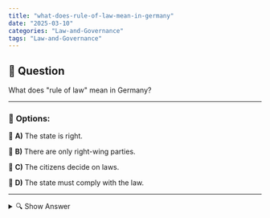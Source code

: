 ```yaml
---
title: "what-does-rule-of-law-mean-in-germany"
date: "2025-03-10"
categories: "Law-and-Governance"
tags: "Law-and-Governance"
---
```


## 📌 **Question**

What does "rule of law" mean in Germany?



---

### 📝 **Options:**

🔘 **A)** The state is right.

🔘 **B)** There are only right-wing parties.

🔘 **C)** The citizens decide on laws.

🔘 **D)** The state must comply with the law.

---

<details>
  <summary>🔍 Show Answer</summary>

  <p>
💡  <b>Correct Answer:</b>  d
  </p>
  <p>
    📖<b>Explanation:</b>
    A **rule of law** is a fundamental principle of German democracy. It guarantees that all state organs are bound by the law. This means that the government and administration may only exercise their power in a manner established by law. At the same time, the laws protect civil rights and ensure that individual freedoms are respected. The separation of powers, i.e. the separation of legislative, executive and judicial powers, is an essential feature of the rule of law. This ensures that abuse of power is prevented and that legal equality is guaranteed for all citizens.
  </p>
</details>
